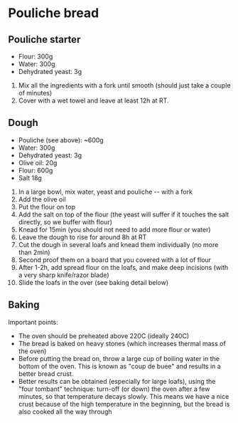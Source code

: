 
# Pouliche bread

## Pouliche starter

* Flour:  300g
* Water: 300g
* Dehydrated yeast: 3g

1. Mix all the ingredients with a fork until smooth (should just take a couple of minutes)
2. Cover with a wet towel and leave at least 12h at RT. 


## Dough

* Pouliche (see above): ~600g
* Water: 300g
* Dehydrated yeast: 3g
* Olive oil: 20g
* Flour: 600g
* Salt 18g

1. In a large bowl, mix water, yeast and pouliche -- with a fork
2. Add the olive oil
3. Put the flour on top
4. Add the salt on top of the flour (the yeast will suffer if it touches the salt directly, so we buffer with flour)
5. Knead for 15min (you should not need to add more flour or water)
6. Leave the dough to rise for around 8h at RT
7. Cut the dough in several loafs and knead them individually (no more than 2min)
8. Second proof them on a board that you covered with a lot of flour
9. After 1-2h, add spread flour on the loafs, and make deep incisions (with a very sharp knife/razor blade)    
10. Slide the loafs in the over (see baking detail below)

## Baking

Important points:

* The oven should be preheated above 220C (ideally 240C)
* The bread is baked on heavy stones (which increases thermal mass of the oven)
* Before putting the bread on, throw a large cup of boiling water in the bottom of the oven. This is known as "coup de buee" and results in a better bread crust.
* Better results can be obtained (especially for large loafs), using the "four tombant" technique: turn-off (or down) the oven after a few minutes, so that temperature decays slowly. This means we have a nice crust because of the high temperature in the beginning, but the bread is also cooked all the way through

 
